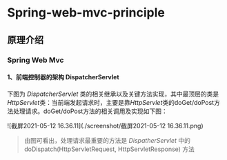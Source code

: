 # Spring-web-mvc-principle

## 原理介绍

### Spring Web Mvc

#### 1、前端控制器的架构 DispatcherServlet

下图为 *DispatcherServlet* 类的相关继承以及关键方法实现，其中最顶层的类是*HttpServlet*类：当前端发起请求时，主要是靠*HttpServlet*类的doGet/doPost方法处理请求。doGet/doPost方法的相关调用及实现如下图：

![截屏2021-05-12 16.36.11](./screenshot/截屏2021-05-12 16.36.11.png)

> 由图可看出，处理请求最重要的方法是 *DispatherServlet* 中的 doDispatch(HttpServletRequest, HttpServletResponse) 方法


